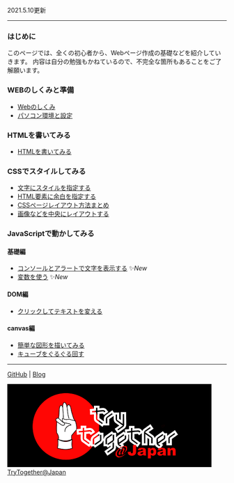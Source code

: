 2021.5.10更新

---


### はじめに
このページでは、全くの初心者から、Webページ作成の基礎などを紹介していきます。
内容は自分の勉強もかねているので、不完全な箇所もあることをご了解願います。

### WEBのしくみと準備
- [Webのしくみ](docs/shikumi.html) 
- [パソコン環境と設定](docs/setting.html) 

### HTMLを書いてみる
- [HTMLを書いてみる](docs/html_is.html) 

### CSSでスタイルしてみる
- [文字にスタイルを指定する](docs/css_text.html) 
- [HTML要素に余白を指定する](docs/css_boxmodel.html) 
- [CSSページレイアウト方法まとめ ](docs/css_layout.html) 
- [画像などを中央にレイアウトする](docs/css_layout02.html)

### JavaScriptで動かしてみる
#### 基礎編
- [コンソールとアラートで文字を表示する](docs/js-hello.html) ✨*New*
- [変数を使う](docs/js-core01.html) ✨*New*

#### DOM編
- [クリックしてテキストを変える](docs/js_change_text.html) 

#### canvas編
- [簡単な図形を描いてみる](docs/canvas_draw.html) 
- [キューブをぐるぐる回す](docs/cube.html) 


---

[GitHub](https://github.com/TTS2141/imository) | 
[Blog](https://tts2141.github.io/blog/)  

![TryTogether@Japan](/images/TryTogetherAtJapanLogo.png)
[TryTogether@Japan](https://trytogetheratjapan.org/)

